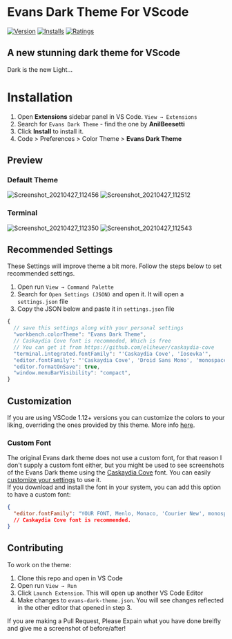 # Evans Dark Theme For VScode

[![Version](https://vsmarketplacebadge.apphb.com/version/anilbeesetti.evans-dark-theme.svg)](https://marketplace.visualstudio.com/items?itemName=anilbeesetti.evans-dark-theme)
[![Installs](https://vsmarketplacebadge.apphb.com/installs/anilbeesetti.evans-dark-theme.svg)](https://marketplace.visualstudio.com/items/anilbeesetti.evans-dark-theme)
[![Ratings](https://vsmarketplacebadge.apphb.com/rating-short/anilbeesetti.evans-dark-theme.svg)](https://marketplace.visualstudio.com/items/anilbeesetti.evans-dark-theme)

## A new stunning dark theme for VScode

Dark is the new Light...

# Installation

1. Open **Extensions** sidebar panel in VS Code. `View → Extensions`
2. Search for `Evans Dark Theme` - find the one by **AnilBeesetti**
3. Click **Install** to install it.
4. Code > Preferences > Color Theme > **Evans Dark Theme**

## Preview

### Default Theme

![Screenshot_20210427_112456](https://user-images.githubusercontent.com/66936649/116194628-b7ed4500-a74e-11eb-9d6d-98859c65861f.png)
![Screenshot_20210427_112512](https://user-images.githubusercontent.com/66936649/116194638-bb80cc00-a74e-11eb-85c5-5dad3f6d7b7a.png)

### Terminal

![Screenshot_20210427_112350](https://user-images.githubusercontent.com/66936649/116194298-49a88280-a74e-11eb-90d2-fd4e5953e90e.png)
![Screenshot_20210427_112543](https://user-images.githubusercontent.com/66936649/116194643-bd4a8f80-a74e-11eb-8f66-2d87b985bfca.png)

## Recommended Settings

These Settings will improve theme a bit more.
Follow the steps below to set recommended settings.

1. Open run `View → Command Palette`
2. Search for `Open Settings (JSON)` and open it. It will open a `settings.json` file
3. Copy the JSON below and paste it in `settings.json` file

```js
{
  // save this settings along with your personal settings
  "workbench.colorTheme": "Evans Dark Theme",
  // Caskaydia Cove font is recommeded, Which is free
  // You can get it from https://github.com/eliheuer/caskaydia-cove
  "terminal.integrated.fontFamily": "'Caskaydia Cove', 'Iosevka'",
  "editor.fontFamily": "'Caskaydia Cove', 'Droid Sans Mono', 'monospace', monospace, 'Droid Sans Fallback'",
  "editor.formatOnSave": true,
  "window.menuBarVisibility": "compact",
}
```

## Customization

If you are using VSCode 1.12+ versions you can customize the colors to your liking, overriding the ones provided by this theme. More info [here](https://code.visualstudio.com/docs/getstarted/theme-color-reference).

### Custom Font

The original Evans dark theme does not use a custom font, for that reason I don't supply a custom font either, but you might be used to see screenshots of the Evans Dark theme using the [Caskaydia Cove](https://github.com/eliheuer/caskaydia-cove) font. You can easily [customize your settings](https://code.visualstudio.com/docs/getstarted/settings) to use it.  
If you download and install the font in your system, you can add this option to have a custom font:

```json
{
  "editor.fontFamily": "YOUR FONT, Menlo, Monaco, 'Courier New', monospace"
  // Caskaydia Cove font is recommended.
}
```

## Contributing

To work on the theme:

1. Clone this repo and open in VS Code
2. Open run `View → Run`
3. Click `Launch Extension`. This will open up another VS Code Editor
4. Make changes to `evans-dark-theme.json`. You will see changes reflected in the other editor that opened in step 3.

If you are making a Pull Request, Please Expain what you have done breifly and give me a screenshot of before/after!

